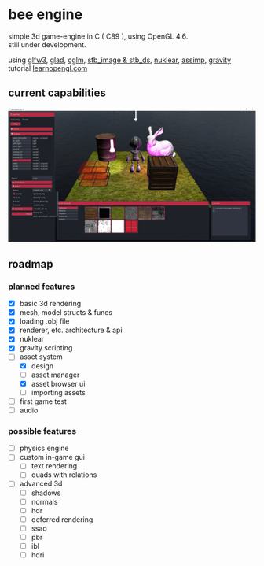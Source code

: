 # bee engine
simple 3d game-engine in C ( C89 ), using OpenGL 4.6. <br>
still under development. 

using    [glfw3](https://www.glfw.org/), [glad](https://glad.dav1d.de/), [cglm](https://github.com/recp/cglm), [stb_image & stb_ds](https://github.com/nothings/stb), [nuklear](https://github.com/Immediate-Mode-UI/Nuklear), [assimp](http://assimp.org/), [gravity](https://github.com/marcobambini/gravity)<br>
tutorial [learnopengl.com](https://learnopengl.com/)

## current capabilities

<img src="https://github.com/phil-stein/bee_engine/blob/main/assets/github_resources/screenshot08.png" alt="logo" width="1000">



## roadmap

### planned features

- [x] basic 3d rendering
- [x] mesh, model structs & funcs
- [x] loading .obj file
- [x] renderer, etc. architecture & api
- [x] nuklear
- [x] gravity scripting
- [ ] asset system
  - [x] design
  - [ ] asset manager
  - [x] asset browser ui
  - [ ] importing assets
- [ ] first game test
- [ ] audio

### possible features

- [ ] physics engine
- [ ] custom in-game gui
  - [ ] text rendering
  - [ ] quads with relations
- [ ] advanced 3d
	- [ ] shadows
	- [ ] normals 
	- [ ] hdr
	- [ ] deferred rendering
	- [ ] ssao
	- [ ] pbr
	- [ ] ibl
	- [ ] hdri
